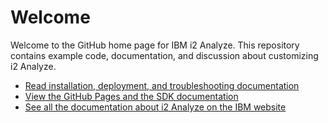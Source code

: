 Welcome
=======

Welcome to the GitHub home page for IBM i2 Analyze. This repository contains example code, documentation, and discussion about customizing i2 Analyze.

-   [Read installation, deployment, and troubleshooting documentation](documentation/developer_essentials_welcome.md)
-   [View the GitHub Pages and the SDK documentation](https://github.com/IBM-i2/Analyze)
-   [See all the documentation about i2 Analyze on the IBM website](http://www.ibm.com/support/docview.wss?uid=swg27024896)


